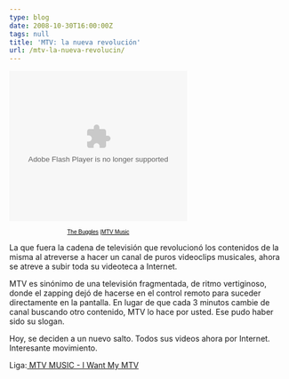 ```yaml
---
type: blog
date: 2008-10-30T16:00:00Z
tags: null
title: 'MTV: la nueva revolución'
url: /mtv-la-nueva-revolucin/
---
```


<embed src="https://media.mtvnservices.com/mgid:uma:video:mtvmusic.com:18123" type="application/x-shockwave-flash" flashvars="dist=http://www.mtvmusic.com" allowfullscreen="true" allowscriptaccess="never" height="271" width="320"></embed>
<div style="margin: 0pt; text-align: center; width: 320px; font-family: Arial,sans-serif; font-size: 10px;"><a style="color: rgb(0, 0, 0);" href="https://www.mtv.com/music/artist/buggles/artist.jhtml">The Buggles</a> |<a style="color: rgb(0, 0, 0);" href="http://www.mtvmusic.com/">MTV Music</a></div>

La que fuera la cadena de televisión que revolucionó los contenidos de la misma al atreverse a hacer un canal de puros videoclips musicales, ahora se atreve a subir toda su videoteca a Internet.

MTV es sinónimo de una televisión fragmentada, de ritmo vertiginoso, donde el zapping dejó de hacerse en el control remoto para suceder directamente en la pantalla. En lugar de que cada 3 minutos cambie de canal buscando otro contenido, MTV lo hace por usted. Ese pudo haber sido su slogan.

Hoy, se deciden a un nuevo salto. Todos sus videos ahora por Internet. Interesante movimiento.

Liga:<a href="http://www.mtvmusic.com/"> MTV MUSIC - I Want My MTV</a>
